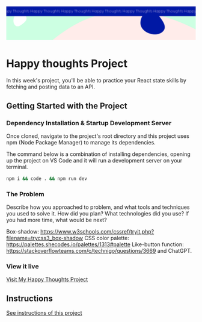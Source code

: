 <h1 align="center">
  <a href="">
    <img src="/src/assets/happy-thoughts.svg" alt="Project Banner Image">
  </a>
</h1>

# Happy thoughts Project

In this week's project, you'll be able to practice your React state skills by fetching and posting data to an API.

## Getting Started with the Project

### Dependency Installation & Startup Development Server

Once cloned, navigate to the project's root directory and this project uses npm (Node Package Manager) to manage its dependencies.

The command below is a combination of installing dependencies, opening up the project on VS Code and it will run a development server on your terminal.

```bash
npm i && code . && npm run dev
```

### The Problem

Describe how you approached to problem, and what tools and techniques you used to solve it. How did you plan? What technologies did you use? If you had more time, what would be next?

Box-shadow: https://www.w3schools.com/cssref/tryit.php?filename=trycss3_box-shadow
CSS color palette: https://palettes.shecodes.io/palettes/1313#palette
Like-button function: https://stackoverflowteams.com/c/technigo/questions/3669 and ChatGPT. 

### View it live

[Visit My Happy Thoughts Project](https://project-happy-thoughts-x.netlify.app/)


## Instructions

<a href="instructions.md">
   See instructions of this project
  </a>

